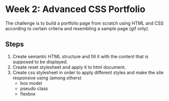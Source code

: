 # Week 2: Advanced CSS Portfolio

The challenge is to build a portfolio page from scratch using HTML and CSS according to certain criteria and resembling a sample page (gif only). 

## Steps
1. Create semantic HTML structure and fill it with the content that is supposed to be displayed.
2. Create reset stylesheet and apply it to html document. 
3. Create css stylesheet in order to apply different styles and make the site responsive using (among others)
    - box model
    - pseudo class
    - flexbox


